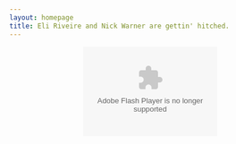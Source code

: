 ```yaml
---
layout: homepage
title: Eli Riveire and Nick Warner are gettin' hitched.
---
```

<center>
<embed src="http://cdn.onlinecountdowns.com/w/_004.swf" type="application/x-shockwave-flash" allowScriptAccess="always" width="240" height="160" flashvars="eid=68510" wmode="transparent">
</embed>
</center>



